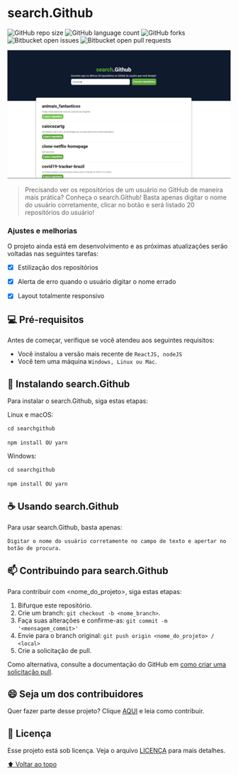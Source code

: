 # search.Github

<!---Esses são exemplos. Veja https://shields.io para outras pessoas ou para personalizar este conjunto de escudos. Você pode querer incluir dependências, status do projeto e informações de licença aqui--->

![GitHub repo size](https://img.shields.io/github/repo-size/caiocezartg/search-github?style=for-the-badge)
![GitHub language count](https://img.shields.io/github/languages/count/caiocezartg/search-github?style=for-the-badge)
![GitHub forks](https://img.shields.io/github/forks/caiocezartg/search-github?style=for-the-badge)
![Bitbucket open issues](https://img.shields.io/bitbucket/issues/caiocezartg/search-github?style=for-the-badge)
![Bitbucket open pull requests](https://img.shields.io/bitbucket/pr-raw/caiocezartg/search-github?style=for-the-badge)

<img src="./src/assets/exemplo-searchgithub.PNG" alt="exemplo imagem">

> Precisando ver os repositórios de um usuário no GitHub de maneira mais prática? Conheça o search.Github! Basta apenas digitar o nome do usuário corretamente, clicar no botão e será listado 20 repositórios do usuário!

### Ajustes e melhorias

O projeto ainda está em desenvolvimento e as próximas atualizações serão voltadas nas seguintes tarefas:

- [x] Estilização dos repositórios
- [x] Alerta de erro quando o usuário digitar o nome errado
- [x] Layout totalmente responsivo


## 💻 Pré-requisitos

Antes de começar, verifique se você atendeu aos seguintes requisitos:
<!---Estes são apenas requisitos de exemplo. Adicionar, duplicar ou remover conforme necessário--->
* Você instalou a versão mais recente de `ReactJS, nodeJS`
* Você tem uma máquina `Windows, Linux ou Mac`.

## 🚀 Instalando search.Github

Para instalar o search.Github, siga estas etapas:

Linux e macOS:
```
cd searchgithub

npm install OU yarn
```

Windows:
```
cd searchgithub

npm install OU yarn
```

## ☕ Usando search.Github

Para usar search.Github, basta apenas:

```
Digitar o nome do usuário corretamente no campo de texto e apertar no botão de procura.
```

## 📫 Contribuindo para search.Github
<!---Se o seu README for longo ou se você tiver algum processo ou etapas específicas que deseja que os contribuidores sigam, considere a criação de um arquivo CONTRIBUTING.md separado--->
Para contribuir com <nome_do_projeto>, siga estas etapas:

1. Bifurque este repositório.
2. Crie um branch: `git checkout -b <nome_branch>`.
3. Faça suas alterações e confirme-as: `git commit -m '<mensagem_commit>'`
4. Envie para o branch original: `git push origin <nome_do_projeto> / <local>`
5. Crie a solicitação de pull.

Como alternativa, consulte a documentação do GitHub em [como criar uma solicitação pull](https://help.github.com/en/github/collaborating-with-issues-and-pull-requests/creating-a-pull-request).

## 😄 Seja um dos contribuidores<br>

Quer fazer parte desse projeto? Clique [AQUI](CONTRIBUTING.md) e leia como contribuir.

## 📝 Licença

Esse projeto está sob licença. Veja o arquivo [LICENÇA](LICENSE.md) para mais detalhes.

[⬆ Voltar ao topo](#search.Github)<br>
